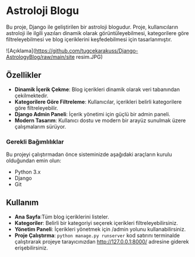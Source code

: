 # Astroloji Blogu

Bu proje, Django ile geliştirilen bir astroloji blogudur. Proje, kullanıcıların astroloji ile ilgili yazıları dinamik olarak görüntüleyebilmesi, kategorilere göre filtreleyebilmesi ve blog içeriklerini keşfedebilmesi için tasarlanmıştır.

![Açıklama](https://github.com/tugcekarakuss/Django-AstrologyBlog/raw/main/site resim.JPG)


## Özellikler

- **Dinamik İçerik Çekme**: Blog içerikleri dinamik olarak veri tabanından çekilmektedir.
- **Kategorilere Göre Filtreleme**: Kullanıcılar, içerikleri belirli kategorilere göre filtreleyebilir.
- **Django Admin Paneli**: İçerik yönetimi için güçlü bir admin paneli.
- **Modern Tasarım**: Kullanıcı dostu ve modern bir arayüz sunulmak üzere çalışmalarım sürüyor.

### Gerekli Bağımlılıklar

Bu projeyi çalıştırmadan önce sisteminizde aşağıdaki araçların kurulu olduğundan emin olun:

- Python 3.x
- Django
- Git

## Kullanım
- **Ana Sayfa**:Tüm blog içeriklerini listeler.
- **Kategoriler**: Belirli bir kategoriyi seçerek içerikleri filtreleyebilirsiniz.
- **Yönetim Paneli**: İçerikleri yönetmek için /admin yolunu kullanabilirsiniz.
- **Proje Çalıştırma**: ```python manage.py runserver``` kod satırını terminalde çalıştırarak projeye tarayıcınızdan http://127.0.0.1:8000/ adresine giderek erişebilirsiniz.
